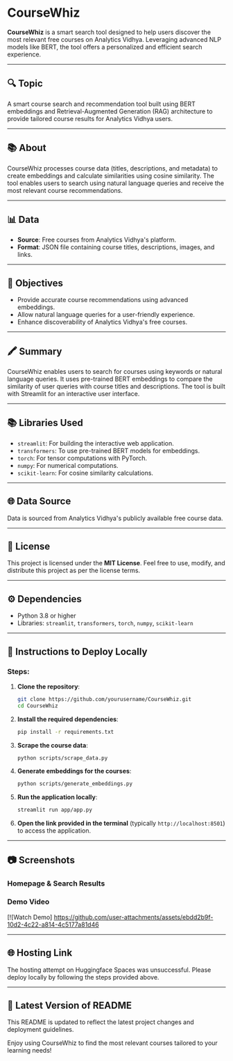 # CourseWhiz

**CourseWhiz** is a smart search tool designed to help users discover the most relevant free courses on Analytics Vidhya. Leveraging advanced NLP models like BERT, the tool offers a personalized and efficient search experience.

---

## 🔍 Topic
A smart course search and recommendation tool built using BERT embeddings and Retrieval-Augmented Generation (RAG) architecture to provide tailored course results for Analytics Vidhya users.

---

## 📚 About
CourseWhiz processes course data (titles, descriptions, and metadata) to create embeddings and calculate similarities using cosine similarity. The tool enables users to search using natural language queries and receive the most relevant course recommendations.

---

## 📊 Data
- **Source**: Free courses from Analytics Vidhya's platform.
- **Format**: JSON file containing course titles, descriptions, images, and links.

---

## 🎯 Objectives
- Provide accurate course recommendations using advanced embeddings.
- Allow natural language queries for a user-friendly experience.
- Enhance discoverability of Analytics Vidhya's free courses.

---

## 🖍️ Summary
CourseWhiz enables users to search for courses using keywords or natural language queries. It uses pre-trained BERT embeddings to compare the similarity of user queries with course titles and descriptions. The tool is built with Streamlit for an interactive user interface.

---

## 📚 Libraries Used
- `streamlit`: For building the interactive web application.
- `transformers`: To use pre-trained BERT models for embeddings.
- `torch`: For tensor computations with PyTorch.
- `numpy`: For numerical computations.
- `scikit-learn`: For cosine similarity calculations.

---

## 🌐 Data Source
Data is sourced from Analytics Vidhya's publicly available free course data.

---

## 📜 License
This project is licensed under the **MIT License**. Feel free to use, modify, and distribute this project as per the license terms.

---

## ⚙️ Dependencies
- Python 3.8 or higher
- Libraries: `streamlit`, `transformers`, `torch`, `numpy`, `scikit-learn`

---

## 🚀 Instructions to Deploy Locally

### Steps:

1. **Clone the repository**:
   ```bash
   git clone https://github.com/yourusername/CourseWhiz.git
   cd CourseWhiz
   ```

2. **Install the required dependencies**:
   ```bash
   pip install -r requirements.txt
   ```

3. **Scrape the course data**:
   ```bash
   python scripts/scrape_data.py
   ```

4. **Generate embeddings for the courses**:
   ```bash
   python scripts/generate_embeddings.py
   ```

5. **Run the application locally**:
   ```bash
   streamlit run app/app.py
   ```

6. **Open the link provided in the terminal** (typically `http://localhost:8501`) to access the application.

---

## 📷 Screenshots
### Homepage & Search Results

### Demo Video
[![Watch Demo]
https://github.com/user-attachments/assets/ebdd2b9f-10d2-4c22-a814-4c5177a81d46



---

## 🌐 Hosting Link
The hosting attempt on Huggingface Spaces was unsuccessful. Please deploy locally by following the steps provided above.

---

## 📆 Latest Version of README
This README is updated to reflect the latest project changes and deployment guidelines.

Enjoy using CourseWhiz to find the most relevant courses tailored to your learning needs!

